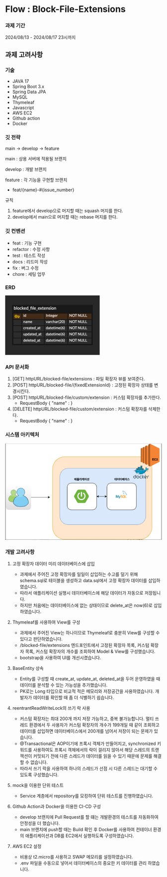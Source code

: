 # Flow : Block-File-Extensions

### 과제 기간

2024/08/13 - 2024/08/17 23시까지

## 과제 고려사항

### 기술

- JAVA 17
- Spring Boot 3.x
- Spring Data JPA
- MySQL
- Thymeleaf
- Javascript
- AWS EC2
- Github action
- Docker

### 깃 전략

main → develop → feature

main : 상용 서버에 적용될 브랜치

develop : 개발 브랜치

feature : 각 기능을 구현할 브랜치

- feat/{name}-#{issue_number}

규칙

1. feature에서 develop으로 머지할 때는 squash 머지를 한다.
2. develop에서 main으로 머지할 때는 rebase 머지를 한다.

### 깃 컨벤션

- feat : 기능 구현
- refactor : 수정 사항
- test : 테스트 작성
- docs : 리드미 작성
- fix : 버그 수정
- chore : 세팅 업무

### ERD

![erd.png](erd.png)

### API 문서화
1. [GET] httpURL/blocked-file/extensions : 파일 확장자 뷰를 보여준다.
2. [POST] httpURL/blocked-file/{fixedExtensionId} : 고정된 확장자 상태를 변경시킨다.
3. [POST] httpURL/blocked-file/custom/extension : 커스텀 확장자를 추가한다.
     - RequestBody { "name" : }
4. [DELETE] httpURL/blocked-file/custom/extension : 커스텀 확장자를 삭제한다.
    - RequestBody { "name" : }

### 시스템 아키텍처
![architecture.png](architecture.png)

### 개발 고려사항

1. 고정 확장자 데이터 미리 데이터베이스에 삽입
    - 과제에서 주어진 고정 확장자를 일일이 삽입하는 수고를 덜기 위해 schema.sql로 테이블을 생성하고 
    data.sql에서 고정 확장자 데이터를 삽입하였습니다.
    - 따라서 애플리케이션 실행시 데이터베이스에 해당 데이터가 자동으로 저장됩니다.
    - 하지만 처음에는 데이터베이스에 없는 상태이므로 delete_at은 now(6)로 삽입하였습니다.


2. Thymeleaf를 사용하여 View를 구성
    - 과제에서 주어진 View는 하나이므로 Thymeleaf로 충분히 View를 구성할 수 있다고 판단하였습니다.
    - /blocked-file/extensions 엔드포인트에서 고정된 확장자 목록, 커스텀 확장자 목록, 커스텀 확장자의 개수를 조회하여 Model & View를 구성했습니다.
    - bootstrap을 사용하여 UI를 개선시켰습니다.


3. BaseEntity 상속
   - Entity를 구성할 때 create_at, update_at, deleted_at을 두어 운영하였을 때 데이터를 분석할 수 있는 가능성을 추가했습니다.
   - PK로는 Long 타입으로 비교적 적은 메모리와 저장공간을 사용하였습니다. 개발자가 데이터를 확인할 때 좀 더 식별하기 쉽습니다.


4. reentrantReadWriteLock의 쓰기 락 사용
   - 커스텀 확장자는 최대 200개 까지 저장 가능하고, 중복 불가능합니다. 멀티 쓰레드 환경에서 두 사용자가
     커스텀 확장자의 개수가 199개일 때 같이 조회하고 데이터를 삽입하면 데이터베이스에서 200개를 넘어서 저장이 되는 문제가 있습니다.
   - @Transactional은 AOP이기에 프록시 객체가 만들어지고, synchronized 키워드를 사용하여도 프록시 객체에서의 락이 걸리지 않아서
     해당 스레드의 트랜잭션이 커밋되기 전에 다른 스레드가 데이터를 읽을 수 있기 때문에 문제를 해결 할 수 없습니다.
   - 따라서 쓰기 락을 사용하여 하나의 스레드가 선점 시 다른 스레드는 대기할 수 있도록 구성했습니다. 


5. mock을 이용한 단위 테스트
   - Service 계층에서 repository를 모킹하여 단위 테스트를 진행하였습니다.


6. Github Action과 Docker을 이용한 CI-CD 구성
   - develop 브랜치에 Pull Request를 할 떄는 개발환경의 테스트를 자동화하여 안정성을 더 했습니다.
   - main 브랜치에 push할 때는 Build 확인 후 Docker를 사용하여 컨테이너 환경의 애플리케이션과 DB를 EC2에서 실행하도록 구성하였습니다.


7. AWS EC2 설정
   - 비용상 t2.micro를 사용하고 SWAP 메모리를 설정하였습니다.
   - .env 파일을 수동으로 넣어서 데이터베이스의 중요한 키 데이터를 관리 하였습니다.